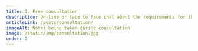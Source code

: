 ```yaml
---
title: 1. Free consultation
description: On-line or face to face chat about the requirements for the micro-site.
articleLink: /posts/consultation/
imageAlt: Notes being taken during consultation
image: /static/img/consultation.jpg
order: 2
---
```

